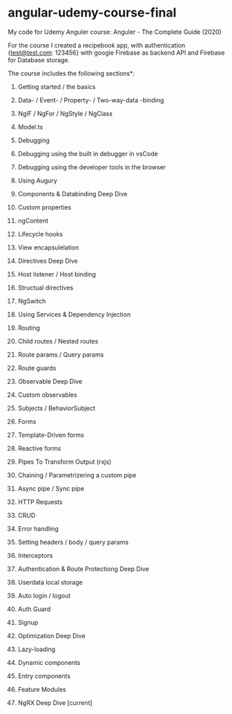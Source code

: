 # angular-udemy-course-final
 My code for Udemy Anguler course: Anguler - The Complete Guide (2020)

For the course I created a recipebook app, with authentication {test@test.com: 123456} with google Firebase as backend API and Firebase for Database storage.

The course includes the following sections*:

1. Getting started / the basics
  1. Data- / Event- / Property- / Two-way-data       -binding
  2. NgIF / NgFor / NgStyle / NgClass
  3. Model.ts
  
2. Debugging
  1. Debugging using the built in debugger in vsCode
  2. Debugging using the developer tools in the browser
  3. Using Augury
  
3. Components & Databinding Deep Dive
  1. Custom properties
  2. ngContent
  3. Lifecycle hooks  
  4. View encapsulelation
  
4. Directives Deep Dive
  1. Host listener / Host binding
  2. Structual directives
  3. NgSwitch

5. Using Services & Dependency Injection

6. Routing
  1. Child routes / Nested routes
  2. Route params / Query params
  3. Route guards

7. Observable Deep Dive
  1. Custom observables
  2. Subjects / BehaviorSubject

8. Forms
  1. Template-Driven forms
  2. Reactive forms

9. Pipes To Transform Output (rxjs)
  1. Chaining / Parametrizering a custom pipe
  2. Async pipe / Sync pipe

10. HTTP Requests
  1. CRUD
  2. Error handling
  3. Setting headers / body / query params
  4. Interceptors

11. Authentication & Route Protectiong Deep Dive
  1. Userdata local storage
  2. Auto login / logout
  3. Auth Guard
  4. Signup

12. Optimization Deep Dive
  1. Lazy-loading
  2. Dynamic components
  3. Entry components
  4. Feature Modules

13. NgRX Deep Dive [current]
